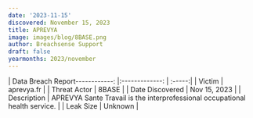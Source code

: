 ```yaml
---
date: '2023-11-15'
discovered: November 15, 2023
title: APREVYA
image: images/blog/8BASE.png
author: Breachsense Support
draft: false
yearmonths: 2023/november
---
```


| Data Breach Report------------:     |:-------------:    | :-----:|
| Victim      | aprevya.fr      | 
| Threat Actor      | 8BASE      | 
| Date Discovered      | Nov 15, 2023      | 
| Description      | APREVYA Sante Travail is the interprofessional occupational health service.      | 
| Leak Size      | Unknown      | 

